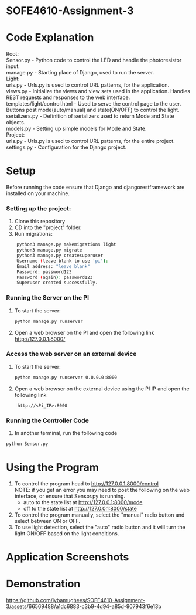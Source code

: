 # SOFE4610-Assignment-3  

# Code Explanation
Root:  
Sensor.py - Python code to control the LED and handle the photoresistor input.   
manage.py -  Starting place of Django, used to run the server.  
Light:  
urls.py  - Urls.py is used to control URL patterns, for the application.  
views.py - Initialize the views and view sets used in the application. Handles REST requests and responses to the web interface.  
templates/light/control.html - Used to serve the control page to the user. Buttons post mode(auto/manual) and state(ON/OFF) to control the light.  
serializers.py - Definition of serializers used to return Mode and State objects.  
models.py - Setting up simple models for Mode and State.  
Project:  
urls.py - Urls.py is used to control URL patterns, for the entire project.  
settings.py - Configuration for the Django project.  


# Setup
Before running the code ensure that Django and djangorestframework are installed on your machine.
### Setting up the project:
1. Clone this repository
2. CD into the "project" folder.
3. Run migrations:
```bash
    python3 manage.py makemigrations light
    python3 manage.py migrate
    python3 manage.py createsuperuser
    Username (leave blank to use 'pi'):
    Email address: "leave blank"
    Password: password123
    Password (again): password123
    Superuser created successfully.
```
### Running the Server on the PI

1. To start the server:

    ```bash
    python manage.py runserver 
    ```

2. Open a web browser on the PI and open the following link  
   http://127.0.0.1:8000/   

### Access the web server on an external device  

1. To start the server:

    ```bash
    python manage.py runserver 0.0.0.0:8000
    ```
2. Open a web browser on the external device using the PI IP and open the following link  
   ```
    http://<Pi_IP>:8000
    ```
### Running the Controller Code
1. In another terminal, run the following code 
```sh
python Sensor.py
```
# Using the Program
1. To control the program head to http://127.0.0.1:8000/control  
   NOTE: if you get an error you may need to post the following on the web interface, or ensure that Sensor.py is running.
   * auto to the state list at http://127.0.0.1:8000/mode
   * off to the state list at http://127.0.0.1:8000/state
2. To control the program manually, select the "manual" radio button and select between ON or OFF.
3. To use light detection, select the "auto" radio button and it will turn the light ON/OFF based on the light conditions.

# Application Screenshots


# Demonstration 

https://github.com/lybamughees/SOFE4610-Assignment-3/assets/66569488/a1dc6883-c3b9-4d94-a85d-907943f6e13b



